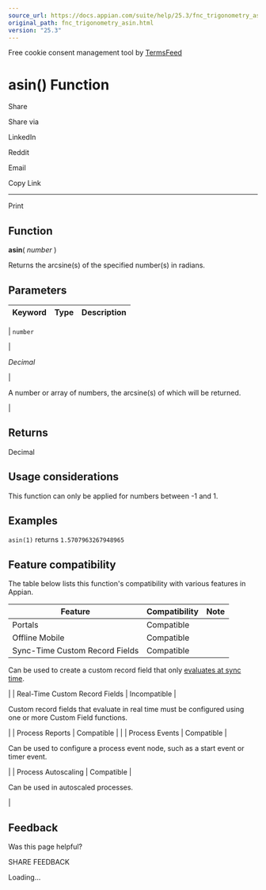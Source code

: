 ```yaml
---
source_url: https://docs.appian.com/suite/help/25.3/fnc_trigonometry_asin.html
original_path: fnc_trigonometry_asin.html
version: "25.3"
---
```


Free cookie consent management tool by [TermsFeed](https://www.termsfeed.com/)

# asin() Function

Share

Share via

LinkedIn

Reddit

Email

Copy Link

* * *

Print

## Function

**asin**( _number_ )

Returns the arcsine(s) of the specified number(s) in radians.

## Parameters

| Keyword | Type | Description |
| --- | --- | --- |
|
`number`

 |

_Decimal_

 |

A number or array of numbers, the arcsine(s) of which will be returned.

 |

## Returns

Decimal

## Usage considerations

This function can only be applied for numbers between -1 and 1.

## Examples

`asin(1)` returns `1.5707963267948965`

## Feature compatibility

The table below lists this function's compatibility with various features in Appian.

| Feature | Compatibility | Note |
| --- | --- | --- |
| Portals | Compatible |  |
| Offline Mobile | Compatible |  |
| Sync-Time Custom Record Fields | Compatible |
Can be used to create a custom record field that only [evaluates at sync time](custom-record-fields.html#prodlink-sync-time-evaluations).

 |
| Real-Time Custom Record Fields | Incompatible |

Custom record fields that evaluate in real time must be configured using one or more Custom Field functions.

 |
| Process Reports | Compatible |  |
| Process Events | Compatible |

Can be used to configure a process event node, such as a start event or timer event.

 |
| Process Autoscaling | Compatible |

Can be used in autoscaled processes.

 |

## Feedback

Was this page helpful?

SHARE FEEDBACK

Loading...